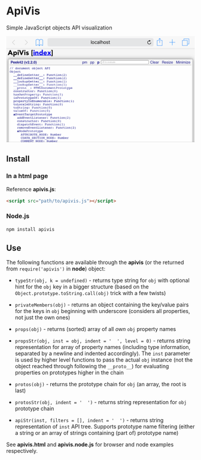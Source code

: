 # ApiVis

Simple JavaScript objects API visualization

![Screenshot](./screenshot.png)

## Install

### In a html page

Reference **apivis.js**:  

```html
<script src="path/to/apivis.js"></script>
```

### Node.js

```bash
npm install apivis
```

## Use

The following functions are available through the **apivis** (or the returned from `require('apivis')` in **node**) object:

- `typeStr(obj, k = undefined)` - returns type string for `obj` with optional hint for the `obj` key in a bigger structure (based on the `Object.prototype.toString.call(obj)` trick with a few twists)

- `privateMembers(obj)` - returns an object containing the key/value pairs for the keys in `obj` beginning with underscore (considers all properties, not just the own ones)

- `props(obj)` - returns (sorted) array of all *own* `obj` property names

- `propsStr(obj, inst = obj, indent = '  ', level = 0)` - returns string representation for array of property names (including type information, separated by a newline and indented accordingly). The `inst` parameter is used by higher level functions to pass the actual `obj` instance (not the object reached through following the `__proto__`) for evaluating properties on prototypes higher in the chain

- `protos(obj)` - returns the prototype chain for `obj` (an array, the root is last)

- `protosStr(obj, indent = '  ')` - returns string representation for `obj` prototype chain

- `apiStr(inst, filters = [], indent = '  ')` - returns string representation of `inst` API tree. Supports prototype name filtering (either a string or an array of strings containing (part of) prototype name)

See **apivis.html** and **apivis.node.js** for browser and node examples respectively.
